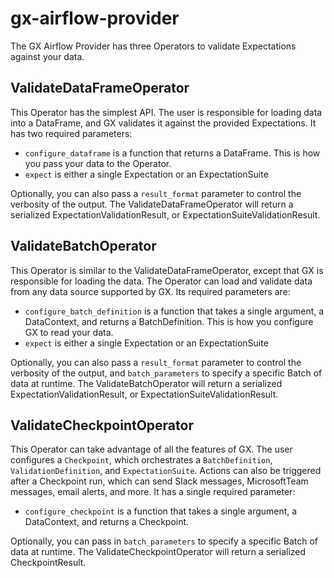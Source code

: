 # gx-airflow-provider
The GX Airflow Provider has three Operators to validate Expectations against your data.

## ValidateDataFrameOperator
This Operator has the simplest API. The user is responsible for loading data into a DataFrame, and
GX validates it against the provided Expectations. It has two required parameters:
- `configure_dataframe` is a function that returns a DataFrame. This is how you pass your data to the Operator.
- `expect` is either a single Expectation or an ExpectationSuite

Optionally, you can also pass a `result_format` parameter to control the verbosity of the output.
The ValidateDataFrameOperator will return a serialized ExpectationValidationResult, or ExpectationSuiteValidationResult.

## ValidateBatchOperator
This Operator is similar to the ValidateDataFrameOperator, except that GX is responsible
for loading the data. The Operator can load and validate data from any data source
supported by GX. 
Its required parameters are:
- `configure_batch_definition` is a function that takes a single argument, a DataContext, and returns a BatchDefinition. This is how you configure GX to read your data.
- `expect` is either a single Expectation or an ExpectationSuite

Optionally, you can also pass a `result_format` parameter to control the verbosity of the output, and
`batch_parameters` to specify a specific Batch of data at runtime. 
The ValidateBatchOperator will return a serialized ExpectationValidationResult, or ExpectationSuiteValidationResult.

## ValidateCheckpointOperator
This Operator can take advantage of all the features of GX. The user configures a `Checkpoint`,
which orchestrates a `BatchDefinition`, `ValidationDefinition`, and `ExpectationSuite`.
Actions can also be triggered after a Checkpoint run, which can send Slack messages, 
MicrosoftTeam messages, email alerts, and more.
It has a single required parameter:
- `configure_checkpoint` is a function that takes a single argument, a DataContext, and returns a Checkpoint. 

Optionally, you can pass in `batch_parameters` to specify a specific Batch of data at runtime. 
The ValidateCheckpointOperator will return a serialized CheckpointResult.
